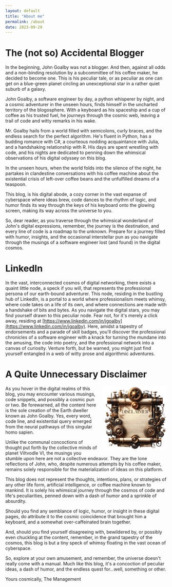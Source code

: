 ```yaml
---
layout: default
title: "About me"
permalink: /about
date: 2023-09-29
---
```


# The (not so) Accidental Blogger

In the beginning, John Goalby was not a blogger. And then, against all odds and a non-binding resolution by a subcommittee of his coffee maker, he decided to become one. This is his peculiar tale, or as peculiar as one can get on a blue-green planet circling an unexceptional star in a rather quiet suburb of a galaxy.

John Goalby, a software engineer by day, a python whisperer by night, and a cosmic adventurer in the unseen hours, finds himself in the uncharted territory of the blogosphere. With a keyboard as his spaceship and a cup of coffee as his trusted fuel, he journeys through the cosmic web, leaving a trail of code and witty remarks in his wake.

Mr. Goalby hails from a world filled with semicolons, curly braces, and the endless search for the perfect algorithm. He's fluent in Python, has a budding romance with C#, a courteous nodding acquaintance with Julia, and a handshaking relationship with R. His days are spent wrestling with code, and his nights are dedicated to penning down the whimsical observations of his digital odyssey on this blog.

In the unseen hours, when the world folds into the silence of the night, he partakes in clandestine conversations with his coffee machine about the existential crisis of left-over coffee beans and the unfulfilled dreams of a teaspoon.

This blog, is his digital abode, a cozy corner in the vast expanse of cyberspace where ideas brew, code dances to the rhythm of logic, and humor finds its way through the keys of his keyboard onto the glowing screen, making its way across the universe to you.

So, dear reader, as you traverse through the whimsical wonderland of John's digital expressions, remember, the journey is the destination, and every line of code is a roadmap to the unknown. Prepare for a journey filled with humor, insights, and the occasional interstellar pun as you navigate through the musings of a software engineer lost (and found) in the digital cosmos.

# LinkedIn

In the vast, interconnected cosmos of digital networking, there exists a quaint little node, a speck if you will, that represents the professional persona of our earth-bound adventurer. This node, residing in the bustling hub of LinkedIn, is a portal to a world where professionalism meets whimsy, where code takes on a life of its own, and where connections are made with a handshake of bits and bytes. As you navigate the digital stars, you may find yourself drawn to this peculiar node. Fear not, for it's merely a click away, residing at [https://www.linkedin.com/in/jgoalby](https://www.linkedin.com/in/jgoalby). Here, amidst a tapestry of endorsements and a parade of skill badges, you'll discover the professional chronicles of a software engineer with a knack for turning the mundane into the amusing, the code into poetry, and the professional network into a canvas of curiosity. Venture forth, but be warned, you might just find yourself entangled in a web of witty prose and algorithmic adventures.

# A Quite Unnecessary Disclaimer

<img align="right" src="/assets/disclaimer.png" alt="Disclaimer" width="200" style="padding: 0px 0px 15px 15px;">

As you hover in the digital realms of this blog, you may encounter various musings, code snippets, and possibly a cosmic pun or two. Be forewarned, all the content here is the sole creation of the Earth dweller known as John Goalby. Yes, every word, code line, and existential query emerged from the neural pathways of this singular homo sapien.

Unlike the communal concoctions of thought put forth by the collective minds of planet Viltvodle VI, the musings you stumble upon here are not a collective endeavor. They are the lone reflections of John, who, despite numerous attempts by his coffee maker, remains solely responsible for the materialization of ideas on this platform.

This blog does not represent the thoughts, intentions, plans, or strategies of any other life form, artificial intelligence, or coffee machine known to mankind. It is solely his whimsical journey through the cosmos of code and life's peculiarities, penned down with a dash of humor and a sprinkle of absurdity.

Should you find any semblance of logic, humor, or insight in these digital pages, do attribute it to the cosmic coincidence that brought him a keyboard, and a somewhat over-caffeinated brain together.

And, should you find yourself disagreeing with, bewildered by, or possibly even chuckling at the content, remember, in the grand tapestry of the cosmos, this blog is but a tiny speck of whimsy floating in the vast ocean of cyberspace.

So, explore at your own amusement, and remember, the universe doesn't really come with a manual. Much like this blog, it's a concoction of peculiar ideas, a dash of humor, and the endless quest for...well, something or other.

Yours cosmically,
The Management
